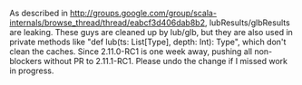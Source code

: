 As described in http://groups.google.com/group/scala-internals/browse_thread/thread/eabcf3d406dab8b2, lubResults/glbResults are leaking. These guys are cleaned up by lub/glb, but they are also used in private methods like "def lub(ts: List[Type], depth: Int): Type", which don't clean the caches.
Since 2.11.0-RC1 is one week away, pushing all non-blockers without PR to 2.11.1-RC1. Please undo the change if I missed work in progress.

